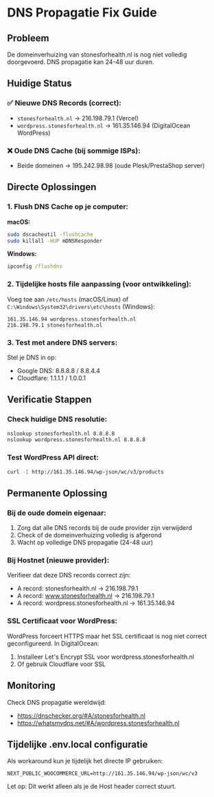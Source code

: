 # DNS Propagatie Fix Guide

## Probleem
De domeinverhuizing van stonesforhealth.nl is nog niet volledig doorgevoerd. DNS propagatie kan 24-48 uur duren.

## Huidige Status

### ✅ Nieuwe DNS Records (correct):
- `stonesforhealth.nl` → 216.198.79.1 (Vercel)
- `wordpress.stonesforhealth.nl` → 161.35.146.94 (DigitalOcean WordPress)

### ❌ Oude DNS Cache (bij sommige ISPs):
- Beide domeinen → 195.242.98.98 (oude Plesk/PrestaShop server)

## Directe Oplossingen

### 1. Flush DNS Cache op je computer:
**macOS:**
```bash
sudo dscacheutil -flushcache
sudo killall -HUP mDNSResponder
```

**Windows:**
```cmd
ipconfig /flushdns
```

### 2. Tijdelijke hosts file aanpassing (voor ontwikkeling):
Voeg toe aan `/etc/hosts` (macOS/Linux) of `C:\Windows\System32\drivers\etc\hosts` (Windows):
```
161.35.146.94 wordpress.stonesforhealth.nl
216.198.79.1 stonesforhealth.nl
```

### 3. Test met andere DNS servers:
Stel je DNS in op:
- Google DNS: 8.8.8.8 / 8.8.4.4
- Cloudflare: 1.1.1.1 / 1.0.0.1

## Verificatie Stappen

### Check huidige DNS resolutie:
```bash
nslookup stonesforhealth.nl 8.8.8.8
nslookup wordpress.stonesforhealth.nl 8.8.8.8
```

### Test WordPress API direct:
```bash
curl -I http://161.35.146.94/wp-json/wc/v3/products
```

## Permanente Oplossing

### Bij de oude domein eigenaar:
1. Zorg dat alle DNS records bij de oude provider zijn verwijderd
2. Check of de domeinverhuizing volledig is afgerond
3. Wacht op volledige DNS propagatie (24-48 uur)

### Bij Hostnet (nieuwe provider):
Verifieer dat deze DNS records correct zijn:
- A record: stonesforhealth.nl → 216.198.79.1
- A record: www.stonesforhealth.nl → 216.198.79.1
- A record: wordpress.stonesforhealth.nl → 161.35.146.94

### SSL Certificaat voor WordPress:
WordPress forceert HTTPS maar het SSL certificaat is nog niet correct geconfigureerd.
In DigitalOcean:
1. Installeer Let's Encrypt SSL voor wordpress.stonesforhealth.nl
2. Of gebruik Cloudflare voor SSL

## Monitoring
Check DNS propagatie wereldwijd:
- https://dnschecker.org/#A/stonesforhealth.nl
- https://whatsmydns.net/#A/wordpress.stonesforhealth.nl

## Tijdelijke .env.local configuratie
Als workaround kun je tijdelijk het directe IP gebruiken:
```
NEXT_PUBLIC_WOOCOMMERCE_URL=http://161.35.146.94/wp-json/wc/v3
```

Let op: Dit werkt alleen als je de Host header correct stuurt.